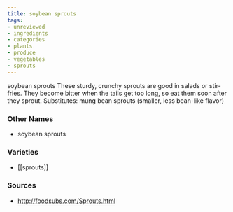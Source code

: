 ```yaml
---
title: soybean sprouts
tags:
- unreviewed
- ingredients
- categories
- plants
- produce
- vegetables
- sprouts
---
```

soybean sprouts These sturdy, crunchy sprouts are good in salads or stir-fries. They become bitter when the tails get too long, so eat them soon after they sprout. Substitutes: mung bean sprouts (smaller, less bean-like flavor)

### Other Names

* soybean sprouts

### Varieties

* [[sprouts]]

### Sources
* http://foodsubs.com/Sprouts.html
